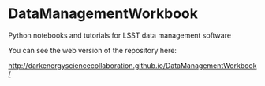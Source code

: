 DataManagementWorkbook
====================

Python notebooks and tutorials for LSST data management software

You can see the web version of the repository here:

http://darkenergysciencecollaboration.github.io/DataManagementWorkbook/